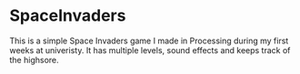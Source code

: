 SpaceInvaders
=============

This is a simple Space Invaders game I made in Processing during my first weeks at univeristy. It has multiple levels, sound effects and keeps track of the highsore. 
